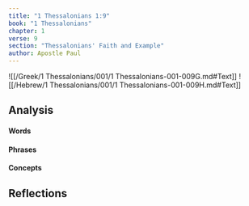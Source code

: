 ```yaml
---
title: "1 Thessalonians 1:9"
book: "1 Thessalonians"
chapter: 1
verse: 9
section: "Thessalonians' Faith and Example"
author: Apostle Paul
---
```

![[/Greek/1 Thessalonians/001/1 Thessalonians-001-009G.md#Text]]
![[/Hebrew/1 Thessalonians/001/1 Thessalonians-001-009H.md#Text]]

## Analysis

#### Words

#### Phrases

#### Concepts

## Reflections
